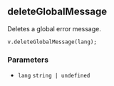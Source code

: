 deleteGlobalMessage
-------------------

Deletes a global error message.

    v.deleteGlobalMessage(lang);
    

### Parameters

*   `lang` `string | undefined`